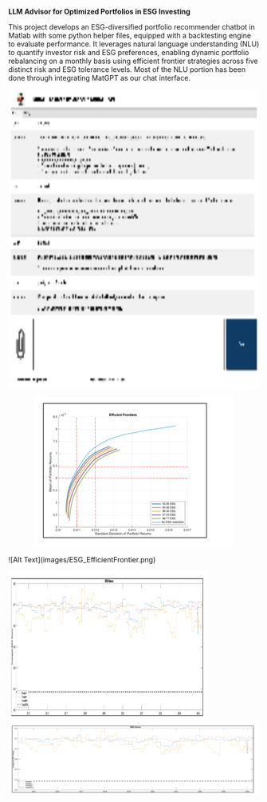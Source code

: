 **LLM Advisor for Optimized Portfolios in ESG Investing**

This project develops an ESG-diversified portfolio recommender chatbot in Matlab with some python helper files, equipped with a backtesting engine to evaluate performance. It leverages natural language understanding (NLU) to quantify investor risk and ESG preferences, enabling dynamic portfolio rebalancing on a monthly basis using efficient frontier strategies across five distinct risk and ESG tolerance levels. Most of the NLU portion has been done through integrating MatGPT as our chat interface.

<p align="center">
<img src="images/Chatbot_Preview_GIF_2.gif" width="600" height="600">
</p>

<p align="center">
<img src="images/ESG_EfficientFrontier.png" width="400" height="300">
</p>
![Alt Text](images/ESG_EfficientFrontier.png)

<img src="images/Differently_Optimized_ESG_Curves.png" width="400" height="300">![Alt Text](images/Differently_Optimized_ESG_Curves.png)












